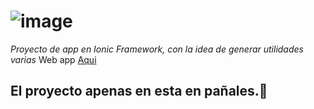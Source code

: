 # ![image](https://user-images.githubusercontent.com/36265003/111387561-ac592980-868c-11eb-9f3e-49bf85a9864e.png)

_Proyecto de app en Ionic Framework, con la idea de generar utilidades varias_
Web app [Aqui](https://temere-tools.web.app/componentes/menu)

## El proyecto apenas en esta en pañales.🌱


